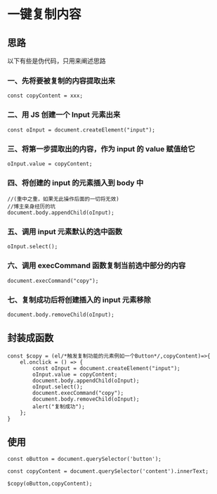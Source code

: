<header-img title="一键复制内容" date="2022-01-25" src="https://w.wallhaven.cc/full/dp/wallhaven-dp2w5j.jpg"/>

# <my-title textColor_h="rgb(85, 138, 238)" lineColor="rgb(85, 138, 238)" display="none">一键复制内容</my-title>

## <my-text weight="bold" color="rgb(85, 138, 238)">思路</my-text>

<tips type="warn">
<template v-slot:title>
小蝣说：
</template>
以下有些是伪代码，只用来阐述思路
</tips>

### 一、先将要被复制的内容提取出来

```js:no-line-numbers
const copyContent = xxx;
```

### 二、用 JS 创建一个 Input 元素出来

```js:no-line-numbers
const oInput = document.createElement("input");
```

### 三、将第一步提取出的内容，作为 input 的 value 赋值给它

```js:no-line-numbers
oInput.value = copyContent;
```

### 四、将创建的 input 的元素插入到 body 中

```js:no-line-numbers
//(重中之重，如果无此操作后面的一切将无效)
//博主亲身经历的坑
document.body.appendChild(oInput);
```

### 五、调用 input 元素默认的选中函数

```js:no-line-numbers
oInput.select();
```

### 六、调用 execCommand 函数复制当前选中部分的内容

```js:no-line-numbers
document.execCommand("copy");
```

### 七、复制成功后将创建插入的 input 元素移除

```js:no-line-numbers
document.body.removeChild(oInput);
```

## <my-text weight="bold" color="rgb(85, 138, 238)">封装成函数</my-text>

```js:no-line-numbers
const $copy = (el/*触发复制功能的元素例如一个Button*/,copyContent)=>{
    el.onclick = () => {
        const oInput = document.createElement("input");
        oInput.value = copyContent;
        document.body.appendChild(oInput);
        oInput.select();
        document.execCommand("copy");
        document.body.removeChild(oInput);
        alert("复制成功");
    };
}
```

## <my-text weight="bold" color="rgb(85, 138, 238)">使用</my-text>

```js:no-line-numbers
const oButton = document.querySelector('button');

const copyContent = document.querySelector('content').innerText;

$copy(oButton,copyContent);

```

<ClientOnly>
<comment/>
</ClientOnly>

<my-code/>
